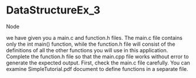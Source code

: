 # DataStructureEx_3
Node


we have given you a main.c and function.h files. The main.c file contains only the int main() 
function, while the function.h file will consist of the definitions of all the other functions you will use in this 
application. Complete the function.h file so that the main.cpp file works without error to generate the expected 
output. First, check the main.c file carefully. You can examine SimpleTutorial.pdf document to define 
functions in a separate file.
